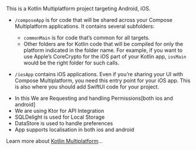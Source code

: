 This is a Kotlin Multiplatform project targeting Android, iOS.

* `/composeApp` is for code that will be shared across your Compose Multiplatform applications.
  It contains several subfolders:
  - `commonMain` is for code that’s common for all targets.
  - Other folders are for Kotlin code that will be compiled for only the platform indicated in the folder name.
    For example, if you want to use Apple’s CoreCrypto for the iOS part of your Kotlin app,
    `iosMain` would be the right folder for such calls.

* `/iosApp` contains iOS applications. Even if you’re sharing your UI with Compose Multiplatform, 
  you need this entry point for your iOS app. This is also where you should add SwiftUI code for your project.

 - In this We are Requesting and handling Permissions[both ios and android]
 - We are using Ktor for API Integration
 - SQLDelight is used for Local Storage
 - DataStore is used to handle preferences
 - App supports localisation in both ios and android


Learn more about [Kotlin Multiplatform](https://www.jetbrains.com/help/kotlin-multiplatform-dev/get-started.html)…
